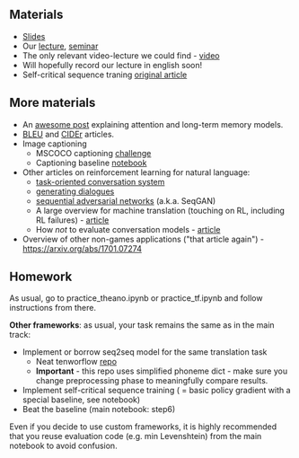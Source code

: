## Materials
* [Slides](https://yadi.sk/i/5Ji8Fic23PTmsx)
* Our [lecture](https://yadi.sk/i/-U5w4NpJ3H5TWD), [seminar](https://yadi.sk/i/W3N7-6is3H5TWN)
* The only relevant video-lecture we could find - [video](https://www.youtube.com/watch?v=2tKNpzUvDc4	)
* Will hopefully record our lecture in english soon!
* Self-critical sequence traning [original article](https://arxiv.org/abs/1612.00563)


## More materials
* An [awesome post](http://distill.pub/2016/augmented-rnns/) explaining attention and long-term memory models.
* [BLEU](http://www.aclweb.org/anthology/P02-1040.pdf) and [CIDEr](https://arxiv.org/pdf/1411.5726.pdf) articles.
* Image captioning
  * MSCOCO captioning [challenge](http://mscoco.org/dataset/#captions-challenge2015)
  * Captioning baseline [notebook](https://github.com/yandexdataschool/HSE_deeplearning/blob/master/week7/captioning_solution_ars.ipynb)
* Other articles on reinforcement learning for natural language: 
  * [task-oriented conversation system](https://arxiv.org/abs/1703.07055)
  * [generating dialogues](https://arxiv.org/abs/1606.01541)
  * [sequential adversarial networks](https://arxiv.org/abs/1609.05473) (a.k.a. SeqGAN)
  * A large overview for machine translation (touching on RL, including RL failures) - [article](https://arxiv.org/abs/1609.08144)
  * How _not_ to evaluate conversation models - [article](https://arxiv.org/abs/1603.08023)
* Overview of other non-games applications ("that article again") - https://arxiv.org/abs/1701.07274

## Homework

As usual, go to practice_theano.ipynb or practice_tf.ipynb and follow instructions from there.

__Other frameworks__: as usual, your task remains the same as in the main track:
- Implement or borrow seq2seq model for the same translation task
  * Neat tenworflow [repo](https://github.com/cmusphinx/g2p-seq2seq)
  * __Important__ - this repo uses simplified phoneme dict - make sure you change preprocessing phase to meaningfully compare results.
- Implement self-critical sequence training ( = basic policy gradient with a special baseline, see notebook)
- Beat the baseline (main notebook: step6)
  
Even if you decide to use custom frameworks, it is highly recommended that you reuse evaluation code (e.g. min Levenshtein) from the main notebook to avoid confusion.

